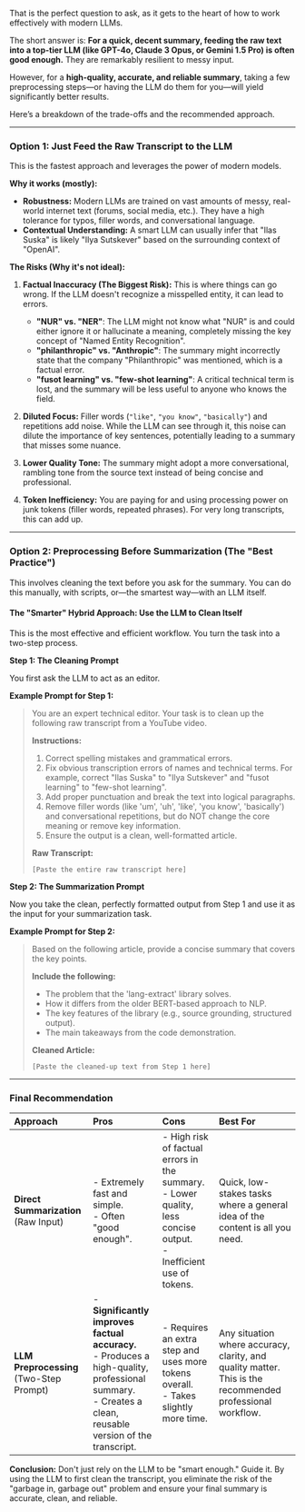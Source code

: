 That is the perfect question to ask, as it gets to the heart of how to work effectively with modern LLMs.

The short answer is: **For a quick, decent summary, feeding the raw text into a top-tier LLM (like GPT-4o, Claude 3 Opus, or Gemini 1.5 Pro) is often good enough.** They are remarkably resilient to messy input.

However, for a **high-quality, accurate, and reliable summary**, taking a few preprocessing steps—or having the LLM do them for you—will yield significantly better results.

Here’s a breakdown of the trade-offs and the recommended approach.

---

### Option 1: Just Feed the Raw Transcript to the LLM

This is the fastest approach and leverages the power of modern models.

**Why it works (mostly):**
*   **Robustness:** Modern LLMs are trained on vast amounts of messy, real-world internet text (forums, social media, etc.). They have a high tolerance for typos, filler words, and conversational language.
*   **Contextual Understanding:** A smart LLM can usually infer that "Ilas Suska" is likely "Ilya Sutskever" based on the surrounding context of "OpenAI".

**The Risks (Why it's not ideal):**

1.  **Factual Inaccuracy (The Biggest Risk):** This is where things can go wrong. If the LLM doesn't recognize a misspelled entity, it can lead to errors.
    *   **"NUR" vs. "NER"**: The LLM might not know what "NUR" is and could either ignore it or hallucinate a meaning, completely missing the key concept of "Named Entity Recognition".
    *   **"philanthropic" vs. "Anthropic"**: The summary might incorrectly state that the company "Philanthropic" was mentioned, which is a factual error.
    *   **"fusot learning" vs. "few-shot learning"**: A critical technical term is lost, and the summary will be less useful to anyone who knows the field.

2.  **Diluted Focus:** Filler words (`"like"`, `"you know"`, `"basically"`) and repetitions add noise. While the LLM can see through it, this noise can dilute the importance of key sentences, potentially leading to a summary that misses some nuance.

3.  **Lower Quality Tone:** The summary might adopt a more conversational, rambling tone from the source text instead of being concise and professional.

4.  **Token Inefficiency:** You are paying for and using processing power on junk tokens (filler words, repeated phrases). For very long transcripts, this can add up.

---

### Option 2: Preprocessing Before Summarization (The "Best Practice")

This involves cleaning the text before you ask for the summary. You can do this manually, with scripts, or—the smartest way—with an LLM itself.

#### The "Smarter" Hybrid Approach: Use the LLM to Clean Itself

This is the most effective and efficient workflow. You turn the task into a two-step process.

**Step 1: The Cleaning Prompt**

You first ask the LLM to act as an editor.

**Example Prompt for Step 1:**
> You are an expert technical editor. Your task is to clean up the following raw transcript from a YouTube video.
>
> **Instructions:**
> 1.  Correct spelling mistakes and grammatical errors.
> 2.  Fix obvious transcription errors of names and technical terms. For example, correct "Ilas Suska" to "Ilya Sutskever" and "fusot learning" to "few-shot learning".
> 3.  Add proper punctuation and break the text into logical paragraphs.
> 4.  Remove filler words (like 'um', 'uh', 'like', 'you know', 'basically') and conversational repetitions, but do NOT change the core meaning or remove key information.
> 5.  Ensure the output is a clean, well-formatted article.
>
> **Raw Transcript:**
> ```
> [Paste the entire raw transcript here]
> ```

**Step 2: The Summarization Prompt**

Now you take the clean, perfectly formatted output from Step 1 and use it as the input for your summarization task.

**Example Prompt for Step 2:**
> Based on the following article, provide a concise summary that covers the key points.
>
> **Include the following:**
> *   The problem that the 'lang-extract' library solves.
> *   How it differs from the older BERT-based approach to NLP.
> *   The key features of the library (e.g., source grounding, structured output).
> *   The main takeaways from the code demonstration.
>
> **Cleaned Article:**
> ```
> [Paste the cleaned-up text from Step 1 here]
> ```

---

### Final Recommendation

| Approach | Pros | Cons | Best For |
| :--- | :--- | :--- | :--- |
| **Direct Summarization** (Raw Input) | - Extremely fast and simple. <br> - Often "good enough". | - High risk of factual errors in the summary. <br> - Lower quality, less concise output. <br> - Inefficient use of tokens. | Quick, low-stakes tasks where a general idea of the content is all you need. |
| **LLM Preprocessing** (Two-Step Prompt) | - **Significantly improves factual accuracy.** <br> - Produces a high-quality, professional summary. <br> - Creates a clean, reusable version of the transcript. | - Requires an extra step and uses more tokens overall. <br> - Takes slightly more time. | Any situation where accuracy, clarity, and quality matter. This is the recommended professional workflow. |

**Conclusion:** Don't just rely on the LLM to be "smart enough." Guide it. By using the LLM to first clean the transcript, you eliminate the risk of the "garbage in, garbage out" problem and ensure your final summary is accurate, clean, and reliable.